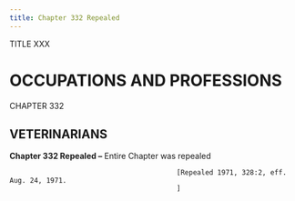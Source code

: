 ```yaml
---
title: Chapter 332 Repealed
---
```


TITLE XXX
                                             
OCCUPATIONS AND PROFESSIONS
===========================

CHAPTER 332
                                             
VETERINARIANS
-------------

**Chapter 332 Repealed –** Entire Chapter was repealed


                                             [Repealed 1971, 328:2, eff. Aug. 24, 1971.
                                             ]
